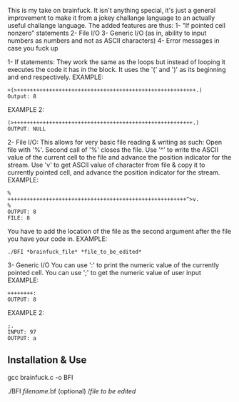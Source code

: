 This is my take on brainfuck. It isn't anything special, it's just a general improvement to make it from a jokey challange language to an actually useful challange language. The added features are thus:
1- "If pointed cell nonzero" statements
2- File I/O
3- Generic I/O (as in, ability to input numbers as numbers and not as ASCII characters)
4- Error messages in case you fuck up

1- If statements:
  They work the same as the loops but instead of looping it executes the code it has in the block. It uses the '(' and ')' as its beginning and end respectively. 
  EXAMPLE:
	
    +(>++++++++++++++++++++++++++++++++++++++++++++++++++++++++.)
    Output: 8
		
  EXAMPLE 2: 
	
    (>++++++++++++++++++++++++++++++++++++++++++++++++++++++++.)
    OUTPUT: NULL
    
		
2- File I/O:
  This allows for very basic file reading & writing as such: 
    Open file with '%'. Second call of '%' closes the file.
    Use '^' to write the ASCII value of the current cell to the file and advance the position indicator for the stream.
    Use 'v' to get ASCII value of character from file & copy it to currently pointed cell, and advance the position indicator for the stream.
    EXAMPLE:
    
    %
    ++++++++++++++++++++++++++++++++++++++++++++++++++++++++^>v.
    %
    OUTPUT: 8
    FILE: 8
		
  You have to add the location of the file as the second argument after the file you have your code in.
  EXAMPLE: 
	
    ./BFI *brainfuck_file* *file_to_be_edited*
    
		
3- Generic I/O
  You can use ':' to print the numeric value of the currently pointed cell.
  You can use ';' to get the numeric value of user input
  EXAMPLE:
	
    ++++++++:
    OUTPUT: 8
    
  EXAMPLE 2: 
	
    ;.
    INPUT: 97
    OUTPUT: a
    
    
Installation & Use
-----------------------------------------------------------------------------------------------------------------------------------------------------------------
gcc brainfuck.c -o BFI

./BFI *filename*.bf (optional) /*file to be edited*
    
